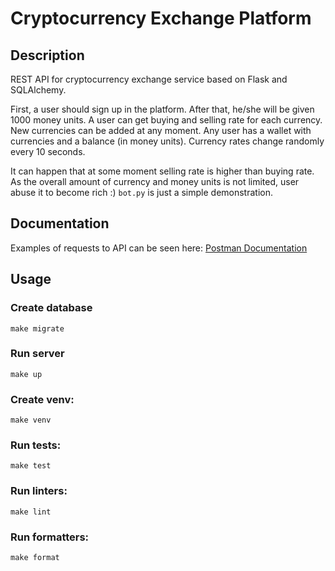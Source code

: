 # Cryptocurrency Exchange Platform

## Description
REST API for cryptocurrency exchange service based on Flask and SQLAlchemy.

First, a user should sign up in the platform. After that, he/she will be given
1000 money units. A user can get buying and selling rate for each currency. 
New currencies can be added at any moment. Any user has a wallet with currencies 
and a balance (in money units). Currency rates change randomly every 10 seconds.

It can happen that at some moment selling rate is higher than buying rate.
As the overall amount of currency and money units is not limited, user abuse it
to become rich :) `bot.py` is just a simple demonstration.


## Documentation
Examples of requests to API can be seen here:
[Postman Documentation](https://documenter.getpostman.com/view/11613270/Tz5tYbRr#8491abf0-d2a7-4f6e-a2e3-83614f8eaeee)

## Usage

### Create database
    make migrate

### Run server
    make up

### Create venv:
    make venv

### Run tests:
    make test
    
### Run linters:
    make lint
    
### Run formatters:
    make format
